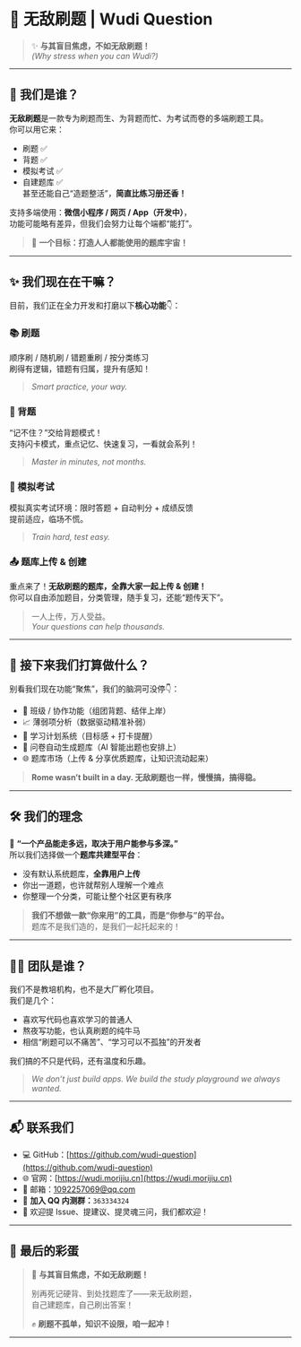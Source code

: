 # 🚀 无敌刷题 | Wudi Question  
> ✨ **与其盲目焦虑，不如无敌刷题！**  
> *(Why stress when you can Wudi?)*

---

## 🧠 我们是谁？

**无敌刷题**是一款专为刷题而生、为背题而忙、为考试而卷的多端刷题工具。  
你可以用它来：
- 刷题 ✅
- 背题 ✅
- 模拟考试 ✅
- 自建题库 ✅  
甚至还能自己“造题整活”，**简直比练习册还香！**

支持多端使用：**微信小程序 / 网页 / App（开发中）**，  
功能可能略有差异，但我们会努力让每个端都“能打”。

> 🎯 **一个目标：打造人人都能使用的题库宇宙！**

---

## ✨ 我们现在在干嘛？

目前，我们正在全力开发和打磨以下**核心功能**👇：

### 📚 刷题
顺序刷 / 随机刷 / 错题重刷 / 按分类练习  
刷得有逻辑，错题有归属，提升有感知！

> *Smart practice, your way.*

### 🧠 背题
“记不住？”交给背题模式！  
支持闪卡模式，重点记忆、快速复习，一看就会系列！

> *Master in minutes, not months.*

### 🧪 模拟考试
模拟真实考试环境：限时答题 + 自动判分 + 成绩反馈  
提前适应，临场不慌。

> *Train hard, test easy.*

### 📤 题库上传 & 创建
重点来了！**无敌刷题的题库，全靠大家一起上传 & 创建！**  
你可以自由添加题目，分类管理，随手复习，还能“题传天下”。

> 一人上传，万人受益。  
> *Your questions can help thousands.*

---

## 🔮 接下来我们打算做什么？

别看我们现在功能“聚焦”，我们的脑洞可没停👇：

- 👥 班级 / 协作功能（组团背题、结伴上岸）  
- 📈 薄弱项分析（数据驱动精准补弱）  
- 🧾 学习计划系统（目标感 + 打卡提醒）  
- 🧠 问卷自动生成题库（AI 智能出题也安排上）  
- 🌐 题库市场（上传 & 分享优质题库，让知识流动起来）

> **Rome wasn’t built in a day. 无敌刷题也一样，慢慢搞，搞得稳。**

---

## 🛠️ 我们的理念

📌 **“一个产品能走多远，取决于用户能参与多深。”**  
所以我们选择做一个**题库共建型平台**：

- 没有默认系统题库，**全靠用户上传**
- 你出一道题，也许就帮别人理解一个难点
- 你整理一个分类，可能让整个社区更有秩序

> **我们不想做一款“你来用”的工具，而是“你参与”的平台。**  
> 题库不是我们造的，是我们一起托起来的！

---

## 👨‍💻 团队是谁？

我们不是教培机构，也不是大厂孵化项目。  
我们是几个：

- 喜欢写代码也喜欢学习的普通人  
- 熬夜写功能，也认真刷题的纯牛马  
- 相信“刷题可以不痛苦”、“学习可以不孤独”的开发者  

我们搞的不只是代码，还有温度和乐趣。

> *We don’t just build apps. We build the study playground we always wanted.*

---

## 📬 联系我们

- 💻 GitHub：[https://github.com/wudi-question](https://github.com/wudi-question)  
- 🌐 官网：[https://wudi.morijiu.cn](https://wudi.morijiu.cn)  
- 📮 邮箱：1092257069@qq.com  
- 💬 **加入 QQ 内测群：**`363334324`
- 📢 欢迎提 Issue、提建议、提灵魂三问，我们都欢迎！

---

## 🧃 最后的彩蛋

> 🎯 **与其盲目焦虑，不如无敌刷题！**  
>  
> 别再死记硬背、到处找题库了——来无敌刷题，  
> 自己建题库，自己刷出答案！  
>  
> ✊ **刷题不孤单，知识不设限，咱一起冲！**

---
